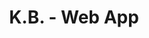 ---
title: K.B. - Web App
description: App to reserve with top-notch stylists in Japan.
bodyText: <strong>GOAL</strong><br>To differentiate from using Hot Pepper Beauty and other Japanese reservation sites, as it also will be Available in English (post-COVID)<br><br><strong>The Process</strong><br>Japanese stylists are getting recognized internationally, and good handful of foreigners visit Japan to experience the service of the salon stylists.The user can search by stylists or the area, and if they are lucky, they will be able to find "one special reservation spot" from the availability of a stylist, who would likely to make it available through posting it on their instagram feed.<br><br><strong>Other Points</strong><br>The creation process wasn't much of an hassle, both UIUX or with coding. This project is the only project that was finished nearly a month before the initial set completion date, so we had a lot of time to go over usability issues or UI components. Overall, this is the product that I'm most proud of in partaking.
img: KAMISMA-BEAUTY.png
alt: km
url: https://beauty.kamisma.com
---